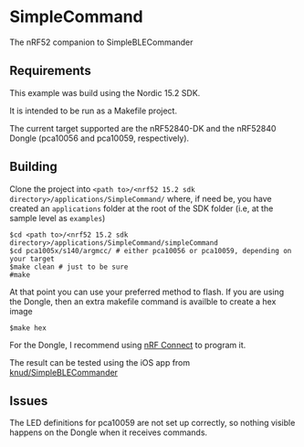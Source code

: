 # SimpleCommand
The nRF52 companion to SimpleBLECommander

## Requirements
This example was build using the Nordic 15.2 SDK.

It is intended to be run as a Makefile project.

The current target supported are the nRF52840-DK and the nRF52840 Dongle (pca10056 and pca10059, respectively).

## Building

Clone the project into `<path to>/<nrf52 15.2 sdk directory>/applications/SimpleCommand/` where, if need be, you have created an `applications` folder at the root of the SDK folder (i.e, at the sample level as `examples`)

```
$cd <path to>/<nrf52 15.2 sdk directory>/applications/SimpleCommand/simpleCommand
$cd pca1005x/s140/argmcc/ # either pca10056 or pca10059, depending on your target
$make clean # just to be sure
#make
```

At that point you can use your preferred method to flash. If you are using the Dongle, then an extra makefile command is availble to create a hex image

`$make hex`

For the Dongle, I recommend using [nRF Connect](https://www.nordicsemi.com/Software-and-Tools/Development-Tools/nRF-Connect-for-desktop) to program it. 

The result can be tested using the iOS app from [knud/SimpleBLECommander](https://github.com/knud/SimpleBLECommander)
## Issues
The LED definitions for pca10059 are not set up correctly, so nothing visible happens on the Dongle when it receives commands.